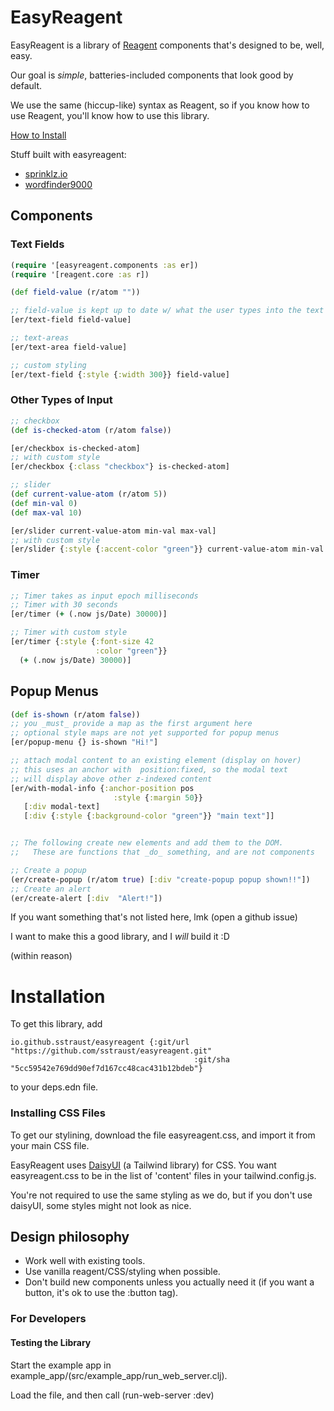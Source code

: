 # EasyReagent

EasyReagent is a library of [Reagent](https://reagent-project.github.io) components that's designed to be, well, easy.

Our goal is  _simple_, batteries-included components that look good by default.

We use the same (hiccup-like) syntax as Reagent, so if you know how to use Reagent, you'll know how to use this library.

[How to Install](#Installation)

Stuff built with easyreagent:
* [sprinklz.io](https://sprinklz.io)
* [wordfinder9000](https://wordfinder9000.com/)

## Components
### Text Fields 
```clojure
(require '[easyreagent.components :as er])
(require '[reagent.core :as r])

(def field-value (r/atom ""))

;; field-value is kept up to date w/ what the user types into the text field
[er/text-field field-value]

;; text-areas
[er/text-area field-value]

;; custom styling
[er/text-field {:style {:width 300}} field-value]
```
### Other Types of Input
```clojure
;; checkbox
(def is-checked-atom (r/atom false))

[er/checkbox is-checked-atom]
;; with custom style
[er/checkbox {:class "checkbox"} is-checked-atom]

;; slider
(def current-value-atom (r/atom 5))
(def min-val 0)
(def max-val 10)

[er/slider current-value-atom min-val max-val]
;; with custom style
[er/slider {:style {:accent-color "green"}} current-value-atom min-val max-val]


```
### Timer
```clojure
;; Timer takes as input epoch milliseconds
;; Timer with 30 seconds
[er/timer (+ (.now js/Date) 30000)]

;; Timer with custom style
[er/timer {:style {:font-size 42
                   :color "green"}}
  (+ (.now js/Date) 30000)]
```
## Popup Menus

```clojure
(def is-shown (r/atom false))
;; you _must_ provide a map as the first argument here
;; optional style maps are not yet supported for popup menus
[er/popup-menu {} is-shown "Hi!"]

;; attach modal content to an existing element (display on hover)
;; this uses an anchor with  position:fixed, so the modal text
;; will display above other z-indexed content
[er/with-modal-info {:anchor-position pos
                       :style {:margin 50}}
   [:div modal-text]
   [:div {:style {:background-color "green"}} "main text"]]


;; The following create new elements and add them to the DOM.
;;   These are functions that _do_ something, and are not components

;; Create a popup
(er/create-popup (r/atom true) [:div "create-popup popup shown!!"])
;; Create an alert
(er/create-alert [:div  "Alert!"])
```
If you want something that's not listed here, lmk (open a github issue)

I want to make this a good library, and I _will_ build it :D

(within reason)

# Installation
To get this library, add
```
io.github.sstraust/easyreagent {:git/url "https://github.com/sstraust/easyreagent.git"
                                         :git/sha "5cc59542e769dd90ef7d167cc48cac431b12bdeb"}
```
to your deps.edn file.


### Installing CSS Files
To get our stylining, download the file easyreagent.css, and import it from your main CSS file.

EasyReagent uses [DaisyUI](https://daisyui.com/) (a Tailwind library) for CSS. You want easyreagent.css to be in the list of 'content' files in your tailwind.config.js.

You're not required to use the same styling as we do, but if you don't use daisyUI, some styles might not look as nice. 


## Design philosophy

* Work well with existing tools. 
* Use vanilla reagent/CSS/styling when possible.
* Don't build new components unless you actually need it (if you want a button, it's ok to use the :button tag).



### For Developers
#### Testing the Library
Start the example app in example_app/(src/example_app/run_web_server.clj).

Load the file, and then call (run-web-server :dev)
